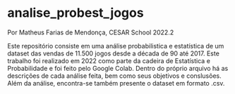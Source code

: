 # analise_probest_jogos
Por Matheus Farias de Mendonça, CESAR School 2022.2

  Este repositório consiste em uma análise probabilistica e estatística de um dataset das vendas de 11.500 jogos desde a década de 90 até 2017. Este trabalho foi 
realizado em 2022 como parte da cadeira de Estatística e Probabilidade e foi feito pelo Google Colab. Dentro do próprio arquivo há as descrições de cada análise feita,
bem como seus objetivos e conslusões. Além da análise, encontra-se também presente o dataset em formato .csv.
